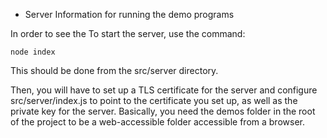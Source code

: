 * Server Information for running the demo programs

In order to see the To start the server, use the command:

```
node index
```

This should be done from the src/server directory.

Then, you will have to set up a TLS certificate for the server and configure src/server/index.js to point to the certificate you set up, as well as the private key for the server. Basically, you need the demos folder in the root of the project to be a web-accessible folder accessible from a browser.
